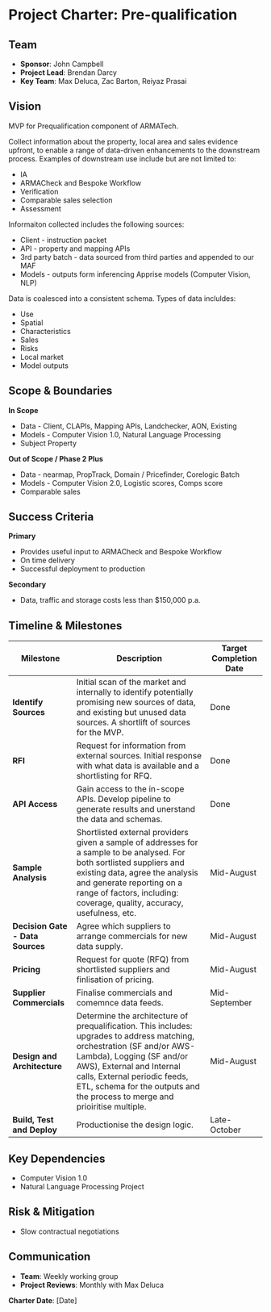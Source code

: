 # Project Charter: Pre-qualification

## Team
- **Sponsor**: John Campbell
- **Project Lead**: Brendan Darcy
- **Key Team**: Max Deluca, Zac Barton, Reiyaz Prasai

## Vision
MVP for Prequalification component of ARMATech.

Collect information about the property, local area and sales evidence upfront, to enable a range of data-driven enhancements to the downstream process. Examples of downstream use include but are not limited to:
- IA
- ARMACheck and Bespoke Workflow
- Verification
- Comparable sales selection
- Assessment

Informaiton collected includes the following sources:
- Client - instruction packet
- API - property and mapping APIs
- 3rd party batch - data sourced from third parties and appended to our MAF
- Models - outputs form inferencing Apprise models (Computer Vision, NLP)

Data is coalesced into a consistent schema. Types of data incluldes:
- Use
- Spatial
- Characteristics
- Sales
- Risks
- Local market
- Model outputs

## Scope & Boundaries
**In Scope**
- Data - Client, CLAPIs, Mapping APIs, Landchecker, AON, Existing
- Models - Computer Vision 1.0, Natural Language Processing
- Subject Property

**Out of Scope / Phase 2 Plus**
- Data - nearmap, PropTrack, Domain / Pricefinder, Corelogic Batch
- Models - Computer Vision 2.0, Logistic scores, Comps score
- Comparable sales

## Success Criteria
**Primary**
- Provides useful input to ARMACheck and Bespoke Workflow
- On time delivery
- Successful deployment to production

**Secondary**
- Data, traffic and storage costs less than $150,000 p.a.

## Timeline & Milestones
| **Milestone** | **Description** | **Target Completion Date** |
|-----------|----------------|-----------------|
| **Identify Sources** | Initial scan of the market and internally to identify potentially promising new sources of data, and existing but unused data sources. A shortlift of sources for the MVP. | Done |
| **RFI** | Request for information from external sources. Initial response with what data is available and a shortlisting for RFQ. | Done |
| **API Access** | Gain access to the in-scope APIs. Develop pipeline to generate results and unerstand the data and schemas. | Done |
| **Sample Analysis** | Shortlisted external providers given a sample of addresses for a sample to be analysed. For both sortlisted suppliers and existing data, agree the analysis and generate reporting on a range of factors, including: coverage, quality, accuracy, usefulness, etc. | Mid-August |
| **Decision Gate - Data Sources** | Agree which suppliers to arrange commercials for new data supply. | Mid-August |
| **Pricing** | Request for quote (RFQ) from shortlisted suppliers and finlisation of pricing. | Mid-August |
| **Supplier Commercials** | Finalise commercials and comemnce data feeds. | Mid-September |
| **Design and Architecture** | Determine the architecture of prequalification. This includes: upgrades to address matching, orchestration (SF and/or AWS-Lambda), Logging (SF and/or AWS), External and Internal calls, External periodic feeds, ETL, schema for the outputs and the process to merge and prioiritise multiple. | Mid-August |
| **Build, Test and Deploy** | Productionise the design logic. | Late-October |

## Key Dependencies
- Computer Vision 1.0
- Natural Language Processing Project

## Risk & Mitigation
- Slow contractual negotiations

## Communication
- **Team**: Weekly working group
- **Project Reviews**: Monthly with Max Deluca

**Charter Date**: [Date]
